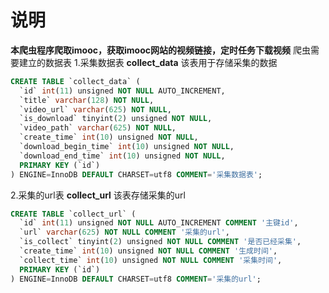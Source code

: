 说明
====
**本爬虫程序爬取imooc，获取imooc网站的视频链接，定时任务下载视频**
爬虫需要建立的数据表
1.采集数据表  **collect_data**
  该表用于存储采集的数据
``` sql
CREATE TABLE `collect_data` (
  `id` int(11) unsigned NOT NULL AUTO_INCREMENT,
  `title` varchar(128) NOT NULL,
  `video_url` varchar(625) NOT NULL,
  `is_download` tinyint(2) unsigned NOT NULL,
  `video_path` varchar(625) NOT NULL,
  `create_time` int(10) unsigned NOT NULL,
  `download_begin_time` int(10) unsigned NOT NULL,
  `download_end_time` int(10) unsigned NOT NULL,
  PRIMARY KEY (`id`)
) ENGINE=InnoDB DEFAULT CHARSET=utf8 COMMENT='采集数据表';
```

2.采集的url表 **collect_url**
  该表存储采集的url
``` sql
CREATE TABLE `collect_url` (
  `id` int(11) unsigned NOT NULL AUTO_INCREMENT COMMENT '主键id',
  `url` varchar(625) NOT NULL COMMENT '采集的url',
  `is_collect` tinyint(2) unsigned NOT NULL COMMENT '是否已经采集',
  `create_time` int(10) unsigned NOT NULL COMMENT '生成时间',
  `collect_time` int(10) unsigned NOT NULL COMMENT '采集时间',
  PRIMARY KEY (`id`)
) ENGINE=InnoDB DEFAULT CHARSET=utf8 COMMENT='采集的url';
```

